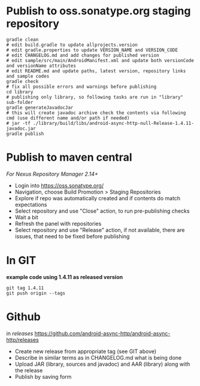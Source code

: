 # Publish to oss.sonatype.org staging repository

```
gradle clean
# edit build.gradle to update allprojects.version
# edit gradle.properties to update VERSION_NAME and VERSION_CODE
# edit CHANGELOG.md and add changes for published version
# edit sample/src/main/AndroidManifest.xml and update both versionCode and versionName attributes
# edit README.md and update paths, latest version, repository links and sample codes
gradle check
# fix all possible errors and warnings before publishing
cd library
# publishing only library, so following tasks are run in "library" sub-folder
gradle generateJavadocJar
# this will create javadoc archive check the contents via following cmd (use different name and/or path if needed)
# jar -tf ./library/build/libs/android-async-http-null-Release-1.4.11-javadoc.jar
gradle publish
```

# Publish to maven central

*For Nexus Repository Manager 2.14+*

 - Login into https://oss.sonatype.org/
 - Navigation, choose Build Promotion > Staging Repositories
 - Explore if repo was automatically created and if contents do match expectations
 - Select repository and use "Close" action, to run pre-publishing checks
 - Wait a bit
 - Refresh the panel with repositories
 - Select repository and use "Release" action, if not available, there are issues, that need to be fixed before publishing

# In GIT


**example code using 1.4.11 as released version**
```
git tag 1.4.11
git push origin --tags
```

# Github

in *releases* https://github.com/android-async-http/android-async-http/releases

 - Create new release from appropriate tag (see GIT above)
 - Describe in similar terms as in CHANGELOG.md what is being done
 - Upload JAR (library, sources and javadoc) and AAR (library) along with the release
 - Publish by saving form
